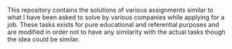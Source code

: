 This repository contains the solutions of various assignments similar to what I have
been asked to solve by various companies while applying for a job.
These tasks exists for pure educational and referential purposes and are modified
in order not to have any similarity with the actual tasks though the idea could be similar.
